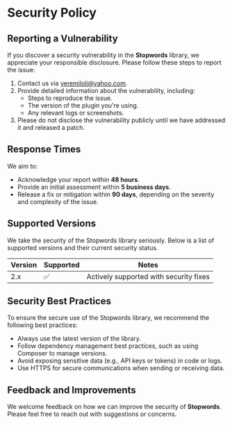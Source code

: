 # Security Policy

## Reporting a Vulnerability

If you discover a security vulnerability in the **Stopwords** library, we appreciate your responsible disclosure. Please follow these steps to report the issue:

1. Contact us via [yeremiloli@yahoo.com](mailto:yeremiloli@yahoo.com).
2. Provide detailed information about the vulnerability, including:
    - Steps to reproduce the issue.
    - The version of the plugin you're using.
    - Any relevant logs or screenshots.
3. Please do not disclose the vulnerability publicly until we have addressed it and released a patch.

## Response Times

We aim to:
- Acknowledge your report within **48 hours**.
- Provide an initial assessment within **5 business days**.
- Release a fix or mitigation within **90 days**, depending on the severity and complexity of the issue.

## Supported Versions

We take the security of the Stopwords library seriously. Below is a list of supported versions and their current security status.

| Version | Supported | Notes                                  |
|---------|-----------|----------------------------------------|
| 2.x     | ✅         | Actively supported with security fixes |

## Security Best Practices

To ensure the secure use of the Stopwords library, we recommend the following best practices:
- Always use the latest version of the library.
- Follow dependency management best practices, such as using Composer to manage versions.
- Avoid exposing sensitive data (e.g., API keys or tokens) in code or logs.
- Use HTTPS for secure communications when sending or receiving data.

## Feedback and Improvements
We welcome feedback on how we can improve the security of **Stopwords**. Please feel free to reach out with suggestions or concerns.